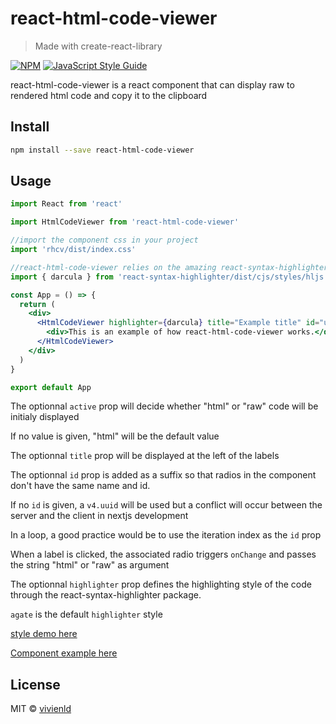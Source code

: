 # react-html-code-viewer

> Made with create-react-library

[![NPM](https://img.shields.io/npm/v/react-html-code-viewer.svg)](https://www.npmjs.com/package/react-html-code-viewer) [![JavaScript Style Guide](https://img.shields.io/badge/code_style-standard-brightgreen.svg)](https://standardjs.com)

react-html-code-viewer is a react component that can display raw to rendered html code and copy it to the clipboard

## Install

```bash
npm install --save react-html-code-viewer
```

## Usage

```jsx
import React from 'react'

import HtmlCodeViewer from 'react-html-code-viewer'

//import the component css in your project
import 'rhcv/dist/index.css'

//react-html-code-viewer relies on the amazing react-syntax-highlighter
import { darcula } from 'react-syntax-highlighter/dist/cjs/styles/hljs'

const App = () => {
  return (
    <div>
      <HtmlCodeViewer highlighter={darcula} title="Example title" id="unique-id" active="raw" onChange={(active) => { console.log(active) }}>
        <div>This is an example of how react-html-code-viewer works.</div>
      </HtmlCodeViewer>
    </div>
  )
}

export default App

```

The optionnal `active` prop will decide whether "html" or "raw" code will be initialy displayed

If no value is given, "html" will be the default value

The optionnal `title` prop will be displayed at the left of the labels

The optionnal `id` prop is added as a suffix so that radios in the component don't have the same name and id. 

If no `id` is given, a `v4.uuid` will be used but a conflict will occur between the server and the client in nextjs development

In a loop, a good practice would be to use the iteration index as the `id` prop

When a label is clicked, the associated radio triggers `onChange` and passes the string "html" or "raw" as argument

The optionnal `highlighter` prop defines the highlighting style of the code through the react-syntax-highlighter package.

`agate` is the default `highlighter` style

[style demo here](https://react-syntax-highlighter.github.io/react-syntax-highlighter/demo/)

[Component example here](https://vivienld.github.io/react-html-code-viewer/)

## License

MIT © [vivienld](https://github.com/vivienld)
